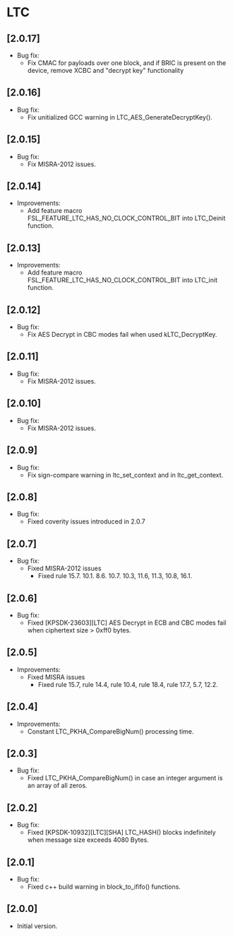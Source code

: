 # LTC

## [2.0.17]

- Bug fix:
  - Fix CMAC for payloads over one block, and if BRIC is present on the device, remove XCBC and "decrypt key" functionality

## [2.0.16]

- Bug fix:
  - Fix unitialized GCC warning in LTC_AES_GenerateDecryptKey().

## [2.0.15]

- Bug fix:
  - Fix MISRA-2012 issues.

## [2.0.14]

- Improvements:
  - Add feature macro FSL_FEATURE_LTC_HAS_NO_CLOCK_CONTROL_BIT into LTC_Deinit function.

## [2.0.13]

- Improvements:
  - Add feature macro FSL_FEATURE_LTC_HAS_NO_CLOCK_CONTROL_BIT into LTC_init function.

## [2.0.12]

- Bug fix:
  - Fix AES Decrypt in CBC modes fail when used kLTC_DecryptKey.

## [2.0.11]

- Bug fix:
  - Fix MISRA-2012 issues.

## [2.0.10]

- Bug fix:
  - Fix MISRA-2012 issues.

## [2.0.9]

- Bug fix:
  - Fix sign-compare warning in ltc_set_context and in ltc_get_context.

## [2.0.8]

- Bug fix:
  - Fixed coverity issues introduced in 2.0.7

## [2.0.7]

- Bug fix:
  - Fixed MISRA-2012 issues
    - Fixed rule 15.7. 10.1. 8.6. 10.7. 10.3, 11.6, 11.3, 10.8, 16.1.

## [2.0.6]

- Bug fix:
  - Fixed [KPSDK-23603][LTC] AES Decrypt in ECB and CBC modes fail when ciphertext size > 0xff0 bytes.

## [2.0.5]

- Improvements:
  - Fixed MISRA issues
    - Fixed rule 15.7, rule 14.4, rule 10.4, rule 18.4, rule 17.7, 5.7, 12.2.

## [2.0.4]

- Improvements:
  - Constant LTC_PKHA_CompareBigNum() processing time.

## [2.0.3]

- Bug fix:
  - Fixed LTC_PKHA_CompareBigNum() in case an integer argument is an array of all zeros.

## [2.0.2]

- Bug fix:
  - Fixed [KPSDK-10932][LTC][SHA] LTC_HASH() blocks indefinitely when message size exceeds 4080 Bytes.

## [2.0.1]

- Bug fix:
  - Fixed c++ build warning in block_to_ififo() functions.

## [2.0.0]

- Initial version.
